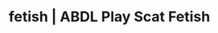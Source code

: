 ---
categories:
- Body Positivity
- Real Couples
- Fantasy Kink
- Virtual Sex
- Spiritual Kink
image: /assets/images/1747714220020.jpg
layout: post
schema:
  description: Premium adult content featuring ABDL Play, Scat Fetish. High-quality
    artwork with provocative themes.
  keywords:
  - Immersive Erotica
  - Femdom
  - ABDL Play
  - Vintage Boudoir
  - Sapphic Desires
  - Erotic Audiobooks
  - Scat Fetish
  name: 1747714220020 | ABDL Play Scat Fetish
  type: VisualArtwork
seo:
  description: Featured content with high-quality Scat Fetish, ABDL Play. HD images
    available.
  keywords: Scat Fetish, ABDL Play
  og_image: /assets/images/1747714220020.jpg
  schema_type: VisualArtwork
tags:
- '#fetish'
- ABDL Play
- Scat Fetish
title: fetish | ABDL Play Scat Fetish
---